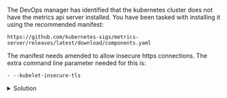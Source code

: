 The DevOps manager has identified that the kubernetes cluster does not have the metrics api server installed. 
You have been tasked with installing it using the recommended manifest:
```
https://github.com/kubernetes-sigs/metrics-server/releases/latest/download/components.yaml
```
The manifest needs amended to allow insecure https connections. The extra command line parameter needed for this is:
```
- --kubelet-insecure-tls
```

<details>
  <summary>Solution</summary>
  <p>
  <code>
curl -LO https://github.com/kubernetes-sigs/metrics-server/releases/latest/download/components.yaml

sed -i '/        - --secure-port=4443/a\ \ \ \ \ \ \ \ - --kubelet-insecure-tls' components.yaml

kubectl apply -f components.yaml
  </code>
  </p>
</details>